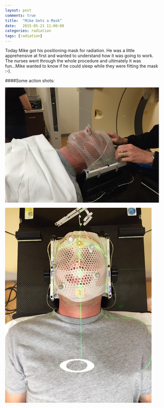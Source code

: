 ```yaml
---
layout: post
comments: true
title:  "Mike Gets a Mask"
date:   2015-05-21 11:00:00
categories: radiation
tags: [radiation]
---
```

Today Mike got his positioning mask for radiation.  He was a little apprehensive at first and wanted to understand how it was going to work.  The nurses went through the whole procedure and ultimately it was fun...Mike wanted to know if he could sleep while they were fitting the mask :-).



####Some action shots:

![Side shot](/assets/IMG_0854.jpg)

![Frontal shot](/assets/IMG_0858.jpg)
